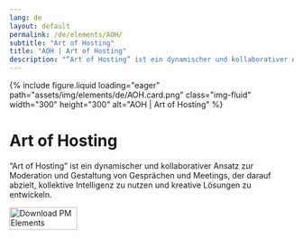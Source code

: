 ```yaml
---
lang: de
layout: default
permalink: /de/elements/AOH/
subtitle: "Art of Hosting"
title: "AOH | Art of Hosting"
description: "“Art of Hosting” ist ein dynamischer und kollaborativer Ansatz zur Moderation und Gestaltung von Gesprächen und Meetings, der darauf abzielt, kollektive Intelligenz zu nutzen und kreative Lösungen zu entwickeln."
---
```


{% include figure.liquid loading="eager" path="assets/img/elements/de/AOH.card.png" class="img-fluid" width="300" height="300" alt="AOH | Art of Hosting" %}

# Art of Hosting

“Art of Hosting” ist ein dynamischer und kollaborativer Ansatz zur Moderation und Gestaltung von Gesprächen und Meetings, der darauf abzielt, kollektive Intelligenz zu nutzen und kreative Lösungen zu entwickeln.

<a href="https://apps.apple.com/app/apple-store/id6738084498?pt=127441684&ct=website&mt=8">
  <img src="{{ "assets/img/en/appstore.png" | relative_url }}" width="120" height="40" alt="Download PM Elements">
</a>
